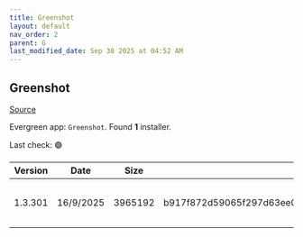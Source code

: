 ```yaml
---
title: Greenshot
layout: default
nav_order: 2
parent: G
last_modified_date: Sep 30 2025 at 04:52 AM
---
```


## Greenshot

[Source](https://getgreenshot.org/)

Evergreen app: `Greenshot`. Found **1** installer.

Last check: 🟢

| Version | Date      | Size    | Sha256                                                           | Architecture | InstallerType | Type | URI                                                                                                                                                                                                                    |
| ------- | --------- | ------- | ---------------------------------------------------------------- | ------------ | ------------- | ---- | ---------------------------------------------------------------------------------------------------------------------------------------------------------------------------------------------------------------------- |
| 1.3.301 | 16/9/2025 | 3965192 | b917f872d59065f297d63ee0f7228eb78d147f14af9be4fba950d1e8970a4be3 | x86          | Default       | exe  | [https://github.com/greenshot/greenshot/releases/download/v1.3.301/Greenshot-INSTALLER-1.3.301-RELEASE.exe](https://github.com/greenshot/greenshot/releases/download/v1.3.301/Greenshot-INSTALLER-1.3.301-RELEASE.exe) |
